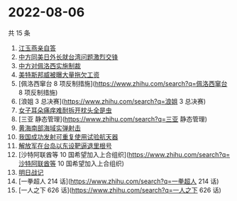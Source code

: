# 2022-08-06

共 15 条

<!-- BEGIN -->
<!-- 最后更新时间 Sat Aug 06 2022 11:17:21 GMT+0800 (China Standard Time) -->

1. [江玉燕亲自答](https://www.zhihu.com/search?q=江玉燕亲自答)
1. [中方同美日外长就台湾问题激烈交锋](https://www.zhihu.com/search?q=中方同美日外长就台湾问题激烈交锋)
1. [中方对佩洛西实施制裁](https://www.zhihu.com/search?q=中方对佩洛西实施制裁)
1. [美特斯邦威被曝大量拖欠工资](https://www.zhihu.com/search?q=美特斯邦威被曝大量拖欠工资)
1. [佩洛西窜台 8 项反制措施](https://www.zhihu.com/search?q=佩洛西窜台 8 项反制措施)
1. [浪姐 3 总决赛](https://www.zhihu.com/search?q=浪姐 3 总决赛)
1. [女子耳朵痛痒难耐拆开枕头全是虫](https://www.zhihu.com/search?q=女子耳朵痛痒难耐拆开枕头全是虫)
1. [三亚 静态管理](https://www.zhihu.com/search?q=三亚 静态管理)
1. [黄海南部海域实弹射击](https://www.zhihu.com/search?q=黄海南部海域实弹射击)
1. [我国成功发射可重复使用试验航天器](https://www.zhihu.com/search?q=我国成功发射可重复使用试验航天器)
1. [解放军在台岛以东设靶逼退里根号](https://www.zhihu.com/search?q=解放军在台岛以东设靶逼退里根号)
1. [沙特阿联酋等 10 国希望加入上合组织](https://www.zhihu.com/search?q=沙特阿联酋等 10 国希望加入上合组织)
1. [明日战记](https://www.zhihu.com/search?q=明日战记)
1. [一拳超人 214 话](https://www.zhihu.com/search?q=一拳超人 214 话)
1. [一人之下 626 话](https://www.zhihu.com/search?q=一人之下 626 话)

<!-- END -->
